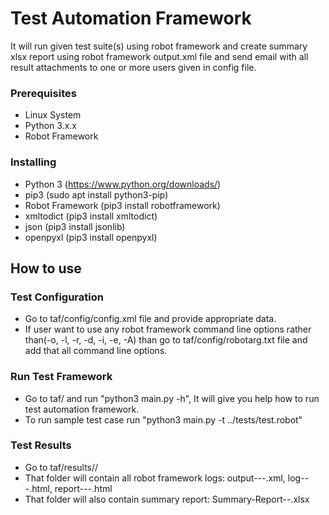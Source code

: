 # Test Automation Framework

It will run given test suite(s) using robot framework and create summary xlsx report using robot framework output.xml file and send email with all result attachments to one or more users given in config file.

### Prerequisites
* Linux System
* Python 3.x.x
* Robot Framework

### Installing

* Python 3 (https://www.python.org/downloads/) 
* pip3 (sudo apt install python3-pip)
* Robot Framework (pip3 install robotframework)
* xmltodict (pip3 install xmltodict)
* json (pip3 install jsonlib)
* openpyxl (pip3 install openpyxl)

## How to use

### Test Configuration

* Go to taf/config/config.xml file and provide appropriate data.
* If user want to use any robot framework command line options rather than(-o, -l, -r, -d, -i, -e, -A) than go to taf/config/robotarg.txt file and add that all command line options.

### Run Test Framework

* Go to taf/ and run "python3 main.py -h", It will give you help how to run test automation framework.
* To run sample test case run "python3 main.py -t ../tests/test.robot"

### Test Results

* Go to taf/results/<year-month-date>/
* That folder will contain all robot framework logs: output-<testsuitename>-<yearmonthdate>-<hrminsec>.xml,
                                                      log-<testsuitename>-<yearmonthdate>-<hrminsec>.html,
                                                      report-<testsuitename>-<yearmonthdate>-<hrminsec>.html
* That folder will also contain summary report: Summary-Report-<yearmonthdate>-<hrminsec>.xlsx
